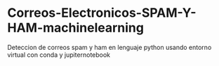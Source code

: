 # Correos-Electronicos-SPAM-Y-HAM-machinelearning
Deteccion de correos spam y ham en lenguaje python usando entorno virtual con conda y jupiternotebook
